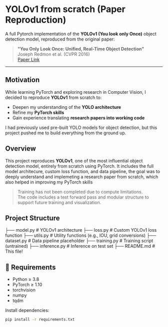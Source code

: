 # YOLOv1 from scratch (Paper Reproduction)


A full Pytorch implementation of the **YOLOv1 (You look only Once)** object detection model, reproduced from the original paper:

> **"You Only Look Once: Unified, Real-Time Object Detection"**  
> Joseph Redmon et al. (CVPR 2016)  
> [Paper Link](https://arxiv.org/abs/1506.02640)

---

## Motivation
While learning PyTorch and exploring research in Computer Vision, I decided to reproduce **YOLOv1** from scratch to:
- Deepen my understanding of the **YOLO architecture**
- Refine my **PyTorch skills**
- Gain experience translating **research papers into working code**
  
I had previously used pre-built YOLO models for object detection, but this project pushed me to build everything from the ground up.

## Overview 
This project reproduces **YOLOv1**, one of the most influential object detection model, entirely from scratch using PyTorch.
It includes the full model architecure, custom loss function, and data pipeline, the goal was to deeply understand and implemeting a research paper from scratch, which also helped in improving my PyTorch skills

> Training has not been completed due to compute limitations.  
> The code includes a test forward pass and modular structure to support future training and visualization.

## Project Structure

├── model.py # YOLOv1 architecture
├── loss.py # Custom YOLOv1 loss function
├── utils.py # Utility functions (e.g., IOU, grid conversions)
├── dataset.py # Data pipeline placeholder
├── training.py # Training script (untrained)
├── inference.py # Inference on test set
├── README.md # This file!

## 🔧 Requirements

- Python ≥ 3.8  
- PyTorch ≥ 1.10  
- torchvision  
- numpy  
- tqdm

Install dependencies:

```bash
pip install -r requirements.txt

